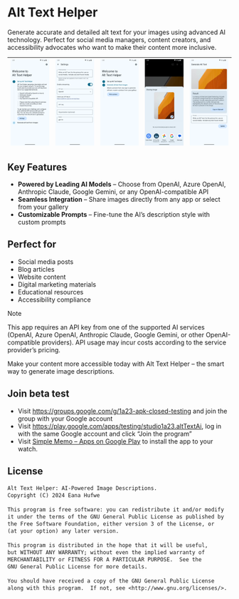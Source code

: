 # Alt Text Helper

Generate accurate and detailed alt text for your images using advanced AI technology. Perfect for social media managers, content creators, and accessibility advocates who want to make their content more inclusive.

| ![Home screen step 1](./images/home-1.png) | ![Settings](./images/settings.png) | ![Home screen step 2](./images/home-2.png) | ![Share sheet](./images/share.png) | ![Generate alt text](./images/generate.png) |
|:--:|:--:|:--:|:--:|:--:|

## Key Features

- **Powered by Leading AI Models** – Choose from OpenAI, Azure OpenAI, Anthropic Claude, Google Gemini, or any OpenAI-compatible API
- **Seamless Integration** – Share images directly from any app or select from your gallery
- **Customizable Prompts** – Fine-tune the AI’s description style with custom prompts

## Perfect for

- Social media posts
- Blog articles
- Website content
- Digital marketing materials
- Educational resources
- Accessibility compliance

> [!NOTE]
> This app requires an API key from one of the supported AI services (OpenAI, Azure OpenAI, Anthropic Claude, Google Gemini, or other OpenAI-compatible providers). API usage may incur costs according to the service provider’s pricing.

Make your content more accessible today with Alt Text Helper – the smart way to generate image descriptions.

## Join beta test

* Visit https://groups.google.com/g/1a23-apk-closed-testing and join the group with your Google account
* Visit https://play.google.com/apps/testing/studio1a23.altTextAi, log in with the same Google account and click “Join the program”
* Visit [Simple Memo – Apps on Google Play](https://play.google.com/apps/testing/studio1a23.altTextAi) to install the app to your watch.

## License

```
Alt Text Helper: AI-Powered Image Descriptions.
Copyright (C) 2024 Eana Hufwe

This program is free software: you can redistribute it and/or modify
it under the terms of the GNU General Public License as published by
the Free Software Foundation, either version 3 of the License, or
(at your option) any later version.

This program is distributed in the hope that it will be useful,
but WITHOUT ANY WARRANTY; without even the implied warranty of
MERCHANTABILITY or FITNESS FOR A PARTICULAR PURPOSE.  See the
GNU General Public License for more details.

You should have received a copy of the GNU General Public License
along with this program.  If not, see <http://www.gnu.org/licenses/>.
```
